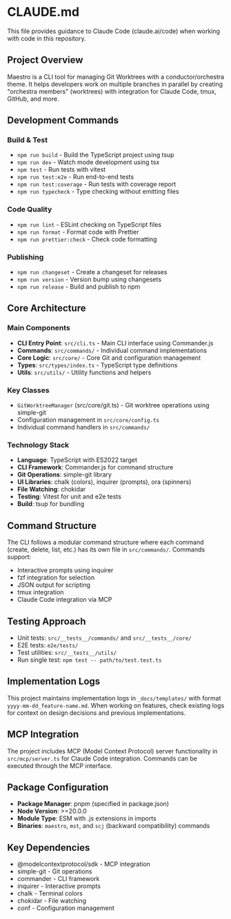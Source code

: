# CLAUDE.md

This file provides guidance to Claude Code (claude.ai/code) when working with code in this repository.

## Project Overview

Maestro is a CLI tool for managing Git Worktrees with a conductor/orchestra theme. It helps developers work on multiple branches in parallel by creating "orchestra members" (worktrees) with integration for Claude Code, tmux, GitHub, and more.

## Development Commands

### Build & Test
- `npm run build` - Build the TypeScript project using tsup
- `npm run dev` - Watch mode development using tsx
- `npm test` - Run tests with vitest
- `npm run test:e2e` - Run end-to-end tests
- `npm run test:coverage` - Run tests with coverage report
- `npm run typecheck` - Type checking without emitting files

### Code Quality
- `npm run lint` - ESLint checking on TypeScript files
- `npm run format` - Format code with Prettier
- `npm run prettier:check` - Check code formatting

### Publishing
- `npm run changeset` - Create a changeset for releases
- `npm run version` - Version bump using changesets
- `npm run release` - Build and publish to npm

## Core Architecture

### Main Components
- **CLI Entry Point**: `src/cli.ts` - Main CLI interface using Commander.js
- **Commands**: `src/commands/` - Individual command implementations
- **Core Logic**: `src/core/` - Core Git and configuration management
- **Types**: `src/types/index.ts` - TypeScript type definitions
- **Utils**: `src/utils/` - Utility functions and helpers

### Key Classes
- `GitWorktreeManager` (src/core/git.ts) - Git worktree operations using simple-git
- Configuration management in `src/core/config.ts`
- Individual command handlers in `src/commands/`

### Technology Stack
- **Language**: TypeScript with ES2022 target
- **CLI Framework**: Commander.js for command structure
- **Git Operations**: simple-git library
- **UI Libraries**: chalk (colors), inquirer (prompts), ora (spinners)
- **File Watching**: chokidar
- **Testing**: Vitest for unit and e2e tests
- **Build**: tsup for bundling

## Command Structure

The CLI follows a modular command structure where each command (create, delete, list, etc.) has its own file in `src/commands/`. Commands support:
- Interactive prompts using inquirer
- fzf integration for selection
- JSON output for scripting
- tmux integration
- Claude Code integration via MCP

## Testing Approach

- Unit tests: `src/__tests__/commands/` and `src/__tests__/core/`
- E2E tests: `e2e/tests/`
- Test utilities: `src/__tests__/utils/`
- Run single test: `npm test -- path/to/test.test.ts`

## Implementation Logs

This project maintains implementation logs in `_docs/templates/` with format `yyyy-mm-dd_feature-name.md`. When working on features, check existing logs for context on design decisions and previous implementations.

## MCP Integration

The project includes MCP (Model Context Protocol) server functionality in `src/mcp/server.ts` for Claude Code integration. Commands can be executed through the MCP interface.

## Package Configuration

- **Package Manager**: pnpm (specified in package.json)
- **Node Version**: >=20.0.0
- **Module Type**: ESM with .js extensions in imports
- **Binaries**: `maestro`, `mst`, and `scj` (backward compatibility) commands

## Key Dependencies

- @modelcontextprotocol/sdk - MCP integration
- simple-git - Git operations
- commander - CLI framework  
- inquirer - Interactive prompts
- chalk - Terminal colors
- chokidar - File watching
- conf - Configuration management
